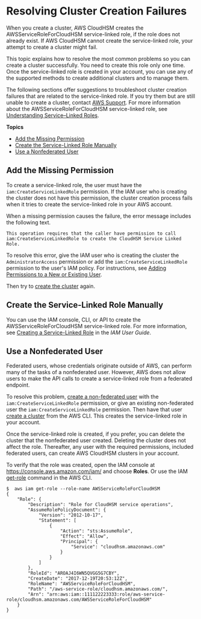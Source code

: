 # Resolving Cluster Creation Failures<a name="troubleshooting-create-cluster"></a>

When you create a cluster, AWS CloudHSM creates the AWSServiceRoleForCloudHSM service\-linked role, if the role does not already exist\. If AWS CloudHSM cannot create the service\-linked role, your attempt to create a cluster might fail\.

This topic explains how to resolve the most common problems so you can create a cluster successfully\. You need to create this role only one time\. Once the service\-linked role is created in your account, you can use any of the supported methods to create additional clusters and to manage them\.

The following sections offer suggestions to troubleshoot cluster creation failures that are related to the service\-linked role\. If you try them but are still unable to create a cluster, contact [AWS Support](https://aws.amazon.com/contact-us/)\. For more information about the AWSServiceRoleForCloudHSM service\-linked role, see [Understanding Service–Linked Roles](create-iam-user.md#service-linked-roles)\. 

**Topics**
+ [Add the Missing Permission](#missing-permission)
+ [Create the Service\-Linked Role Manually](#api-call-failure)
+ [Use a Nonfederated User](#non-federated-user)

## Add the Missing Permission<a name="missing-permission"></a>

To create a service\-linked role, the user must have the `iam:CreateServiceLinkedRole` permission\. If the IAM user who is creating the cluster does not have this permission, the cluster creation process fails when it tries to create the service\-linked role in your AWS account\.

When a missing permission causes the failure, the error message includes the following text\.

```
This operation requires that the caller have permission to call iam:CreateServiceLinkedRole to create the CloudHSM Service Linked Role.
```

To resolve this error, give the IAM user who is creating the cluster the `AdministratorAccess` permission or add the `iam:CreateServiceLinkedRole` permission to the user's IAM policy\. For instructions, see [Adding Permissions to a New or Existing User](https://docs.aws.amazon.com/IAM/latest/UserGuide/id_users_change-permissions.html#w2ab1c19c19c26b9)\. 

Then try to [create the cluster](create-cluster.md) again\. 

## Create the Service\-Linked Role Manually<a name="api-call-failure"></a>

You can use the IAM console, CLI, or API to create the AWSServiceRoleForCloudHSM service\-linked role\. For more information, see [Creating a Service\-Linked Role](http://docs.aws.amazon.com/IAM/latest/UserGuide/using-service-linked-roles.html#create-service-linked-role) in the *IAM User Guide*\. 

## Use a Nonfederated User<a name="non-federated-user"></a>

Federated users, whose credentials originate outside of AWS, can perform many of the tasks of a nonfederated user\. However, AWS does not allow users to make the API calls to create a service\-linked role from a federated endpoint\. 

To resolve this problem, [create a non\-federated user](create-iam-user.md) with the `iam:CreateServiceLinkedRole` permission, or give an existing non\-federated user the `iam:CreateServiceLinkedRole` permission\. Then have that user [create a cluster](create-cluster.md) from the AWS CLI\. This creates the service\-linked role in your account\.

Once the service\-linked role is created, if you prefer, you can delete the cluster that the nonfederated user created\. Deleting the cluster does not affect the role\. Thereafter, any user with the required permissions, included federated users, can create AWS CloudHSM clusters in your account\.

To verify that the role was created, open the IAM console at [https://console\.aws\.amazon\.com/iam/](https://console.aws.amazon.com/iam/) and choose **Roles**\. Or use the IAM [get\-role](https://docs.aws.amazon.com/cli/latest/reference/iam/get-role.html) command in the AWS CLI\.

```
$  aws iam get-role --role-name AWSServiceRoleForCloudHSM
{
    "Role": {
        "Description": "Role for CloudHSM service operations",
        "AssumeRolePolicyDocument": {
            "Version": "2012-10-17",
            "Statement": [
                {
                    "Action": "sts:AssumeRole",
                    "Effect": "Allow",
                    "Principal": {
                        "Service": "cloudhsm.amazonaws.com"
                    }
                }
            ]
        },
        "RoleId": "AROAJ4I6WN5QVGG5G7CBY",
        "CreateDate": "2017-12-19T20:53:12Z",
        "RoleName": "AWSServiceRoleForCloudHSM",
        "Path": "/aws-service-role/cloudhsm.amazonaws.com/",
        "Arn": "arn:aws:iam::111122223333:role/aws-service-role/cloudhsm.amazonaws.com/AWSServiceRoleForCloudHSM"
    }
}
```